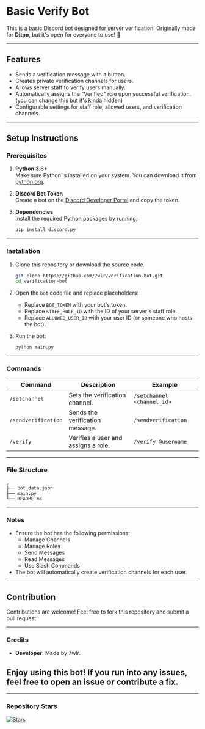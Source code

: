# Basic Verify Bot

This is a basic Discord bot designed for server verification. Originally made for **Ditpo**, but it's open for everyone to use! 🎉

---

## Features

- Sends a verification message with a button.
- Creates private verification channels for users.
- Allows server staff to verify users manually.
- Automatically assigns the "Verified" role upon successful verification.  (you can change this but it's kinda hidden)
- Configurable settings for staff role, allowed users, and verification channels.

---

## Setup Instructions

### Prerequisites

1. **Python 3.8+**  
   Make sure Python is installed on your system. You can download it from [python.org](https://www.python.org/).

2. **Discord Bot Token**  
   Create a bot on the [Discord Developer Portal](https://discord.com/developers/applications) and copy the token.

3. **Dependencies**  
   Install the required Python packages by running:
   ```bash
   pip install discord.py

---

### Installation

1. Clone this repository or download the source code.
   ```bash
   git clone https://github.com/7wlr/verification-bot.git
   cd verification-bot
   ```

2. Open the `bot` code file and replace placeholders:
   - Replace `BOT_TOKEN` with your bot's token.
   - Replace `STAFF_ROLE_ID` with the ID of your server's staff role.
   - Replace `ALLOWED_USER_ID` with your user ID (or someone who hosts the bot).

3. Run the bot:
   ```bash
   python main.py
   ```

---

### Commands

| Command                | Description                              | Example                                    |
|------------------------|------------------------------------------|--------------------------------------------|
| `/setchannel`          | Sets the verification channel.           | `/setchannel <channel_id>`                |
| `/sendverification`    | Sends the verification message.          | `/sendverification`                       |
| `/verify`              | Verifies a user and assigns a role.      | `/verify @username`                       |

---

### File Structure

```
.
├── bot_data.json
├── main.py
└── README.md
```

---

### Notes

- Ensure the bot has the following permissions:
  - Manage Channels
  - Manage Roles
  - Send Messages
  - Read Messages
  - Use Slash Commands
- The bot will automatically create verification channels for each user.

---

## Contribution

Contributions are welcome! Feel free to fork this repository and submit a pull request.

---

### Credits

- **Developer**: Made by 7wlr.  

Enjoy using this bot! If you run into any issues, feel free to open an issue or contribute a fix.
---
---

### Repository Stars

[![Stars](https://img.shields.io/github/stars/7wlr/verification-bot?style=social)](https://github.com/7wlr/discord-verification-bot/stargazers)
